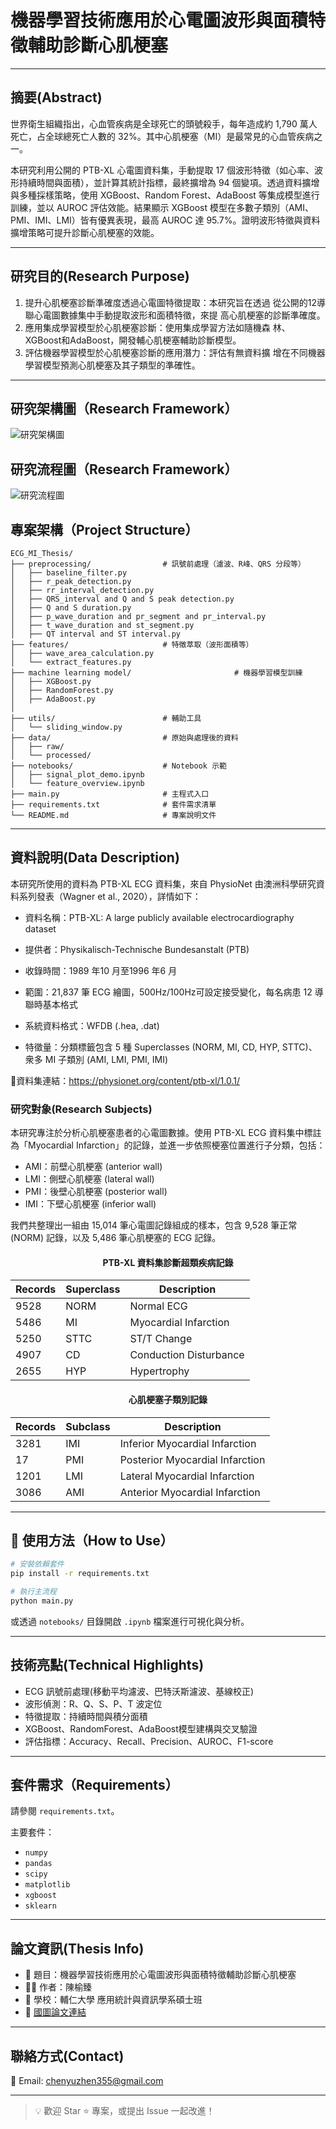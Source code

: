 # 機器學習技術應用於心電圖波形與面積特徵輔助診斷心肌梗塞
---
## 摘要(Abstract)

世界衛生組織指出，心血管疾病是全球死亡的頭號殺手，每年造成約 1,790 萬人死亡，占全球總死亡人數的 32%。其中心肌梗塞（MI）是最常見的心血管疾病之一。

本研究利用公開的 PTB-XL 心電圖資料集，手動提取 17 個波形特徵（如心率、波形持續時間與面積），並計算其統計指標，最終擴增為 94 個變項。透過資料擴增與多種採樣策略，使用 XGBoost、Random Forest、AdaBoost 等集成模型進行訓練，並以 AUROC 評估效能。結果顯示 XGBoost 模型在多數子類別（AMI、PMI、IMI、LMI）皆有優異表現，最高 AUROC 達 95.7%。證明波形特徵與資料擴增策略可提升診斷心肌梗塞的效能。

---
## 研究目的(Research Purpose)
1. 提升心肌梗塞診斷準確度透過心電圖特徵提取：本研究旨在透過
從公開的12導聯心電圖數據集中手動提取波形和面積特徵，來提
高心肌梗塞的診斷準確度。 
2. 應用集成學習模型於心肌梗塞診斷：使用集成學習方法如隨機森
林、XGBoost和AdaBoost，開發輔心肌梗塞輔助診斷模型。 
3. 評估機器學習模型於心肌梗塞診斷的應用潛力：評估有無資料擴
增在不同機器學習模型預測心肌梗塞及其子類型的準確性。 
---
## 研究架構圖（Research Framework）

![研究架構圖](image/research_framework.png)

## 研究流程圖（Research Framework）
![研究流程圖](image/research_process.png)

## 專案架構（Project Structure）

```
ECG_MI_Thesis/
├── preprocessing/                # 訊號前處理（濾波、R峰、QRS 分段等）
│   ├── baseline_filter.py
│   ├── r_peak_detection.py
│   ├── rr_interval_detection.py
│   ├── QRS_interval and Q and S peak detection.py
│   ├── Q and S duration.py
│   ├── p_wave_duration and pr_segment and pr_interval.py
│   ├── t_wave_duration and st_segment.py
│   ├── QT interval and ST interval.py
├── features/                     # 特徵萃取（波形面積等）
│   ├── wave_area_calculation.py
│   └── extract_features.py
├── machine learning model/                       # 機器學習模型訓練
│   ├── XGBoost.py
│   ├── RandomForest.py
│   ├── AdaBoost.py
│ 
├── utils/                        # 輔助工具
│   └── sliding_window.py
├── data/                         # 原始與處理後的資料
│   ├── raw/
│   └── processed/
├── notebooks/                    # Notebook 示範
│   ├── signal_plot_demo.ipynb
│   └── feature_overview.ipynb
├── main.py                       # 主程式入口
├── requirements.txt              # 套件需求清單
└── README.md                     # 專案說明文件
```

---
## 資料說明(Data Description)

本研究所使用的資料為 PTB-XL ECG 資料集，來自 PhysioNet 由澳洲科學研究資料系列發表（Wagner et al., 2020），詳情如下：

- 資料名稱：PTB-XL: A large publicly available electrocardiography dataset

- 提供者：Physikalisch-Technische Bundesanstalt (PTB)

- 收錄時間：1989 年10 月至1996 年6 月

- 範圍：21,837 筆 ECG 繪圖，500Hz/100Hz可設定接受變化，每名病患 12 導聯時基本格式

- 系統資料格式：WFDB (.hea, .dat)

- 特徵量：分類標籤包含 5 種 Superclasses (NORM, MI, CD, HYP, STTC)、衆多 MI 子類別 (AMI, LMI, PMI, IMI)

🔗資料集連結：https://physionet.org/content/ptb-xl/1.0.1/

### 研究對象(Research Subjects)

本研究專注於分析心肌梗塞患者的心電圖數據。使用 PTB-XL ECG 資料集中標註為「Myocardial Infarction」的記錄，並進一步依照梗塞位置進行子分類，包括：

- AMI：前壁心肌梗塞 (anterior wall)
- LMI：側壁心肌梗塞 (lateral wall)
- PMI：後壁心肌梗塞 (posterior wall)
- IMI：下壁心肌梗塞 (inferior wall)

我們共整理出一組由 15,014 筆心電圖記錄組成的樣本，包含 9,528 筆正常 (NORM) 記錄，以及 5,486 筆心肌梗塞的 ECG 記錄。
<h4 align="center">PTB-XL 資料集診斷超類疾病記錄</h4>
<div align="center">
  <table>
    <thead>
      <tr>
        <th>Records</th>
        <th>Superclass</th>
        <th>Description</th>
      </tr>
    </thead>
    <tbody>
      <tr><td>9528</td><td>NORM</td><td>Normal ECG</td></tr>
      <tr><td>5486</td><td>MI</td><td>Myocardial Infarction</td></tr>
      <tr><td>5250</td><td>STTC</td><td>ST/T Change</td></tr>
      <tr><td>4907</td><td>CD</td><td>Conduction Disturbance</td></tr>
      <tr><td>2655</td><td>HYP</td><td>Hypertrophy</td></tr>
    </tbody>
  </table>
</div>

<h4 align="center">心肌梗塞子類別記錄</h4>

<div align="center">

<table>
  <thead>
    <tr>
      <th>Records</th>
      <th>Subclass</th>
      <th>Description</th>
    </tr>
  </thead>
  <tbody>
    <tr>
      <td>3281</td>
      <td>IMI</td>
      <td>Inferior Myocardial Infarction</td>
    </tr>
    <tr>
      <td>17</td>
      <td>PMI</td>
      <td>Posterior Myocardial Infarction</td>
    </tr>
    <tr>
      <td>1201</td>
      <td>LMI</td>
      <td>Lateral Myocardial Infarction</td>
    </tr>
    <tr>
      <td>3086</td>
      <td>AMI</td>
      <td>Anterior Myocardial Infarction</td>
    </tr>
  </tbody>
</table>

</div>

---

## 🧪 使用方法（How to Use）

```bash
# 安裝依賴套件
pip install -r requirements.txt

# 執行主流程
python main.py
```

或透過 `notebooks/` 目錄開啟 `.ipynb` 檔案進行可視化與分析。

---

## 技術亮點(Technical Highlights)

* ECG 訊號前處理(移動平均濾波、巴特沃斯濾波、基線校正)
* 波形偵測：R、Q、S、P、T 波定位
* 特徵提取：持續時間與積分面積
* XGBoost、RandomForest、AdaBoost模型建構與交叉驗證
* 評估指標：Accuracy、Recall、Precision、AUROC、F1-score


---
## 套件需求（Requirements）

請參閱 `requirements.txt`。

主要套件：

* `numpy`
* `pandas`
* `scipy`
* `matplotlib`
* `xgboost`
* `sklearn`

---

## 論文資訊(Thesis Info)

* 📘 題目：機器學習技術應用於心電圖波形與面積特徵輔助診斷心肌梗塞
* 🧑‍🎓 作者：陳榆臻
* 🏫 學校：輔仁大學 應用統計與資訊學系碩士班
* 📎 [國圖論文連結](https://ndltd.ncl.edu.tw/cgi-bin/gs32/gsweb.cgi?o=dnclcdr&s=id=%22112FJU00506013%22.&searchmode=basic)

---

## 聯絡方式(Contact)

📩 Email: [chenyuzhen355@gmail.com](mailto:chenyuzhen355@gmail.com)

---

> 💡 歡迎 Star ⭐ 專案，或提出 Issue 一起改進！
